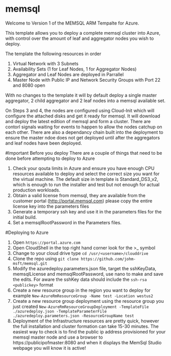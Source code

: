 # memsql

Welcome to Version 1 of the MEMSQL ARM Tempalte for Azure.

This template allows you to deploy a complete memsql cluster into Azure, with control over the amount of leaf and aggregator nodes you wish to deploy. 

The template the following resources in order
1. Virtual Network with 3 Subnets
2. Availability Sets (1 for Leaf Nodes, 1 for Aggregator Nodes)
3. Aggregator and Leaf Nodes are deployed in Parrallel
4. Master Node with Public IP and Network Security Groups with Port 22 and 8080 open

With no changes to the template it will by default deploy a single master aggregator, 2 child aggregator and 2 leaf nodes into a memsql available set. 

On Steps 3 and 4, the nodes are configured using Cloud-Init which will configure the attached disks and get it ready for memsql. It will download and deploy the latest edition of memsql and form a cluster. There are contorl signals waiting for events to happen to allow the nodes catchup on each other. There are also a dependancy chain built into the deployment to ensure the master ndoe does not get deployed until after the aggregators and leaf nodes have been deployed.

#Important Before you deploy
There are a couple of things that need to be done before attempting to deploy to Azure

1. Check your qouta limits in Azure and ensure you have enough CPU resources available to deploy and select the correct size you want for the virtual machine. The default size in template is Standard_DS3_v2, which is enough to run the installer and test but not enough for actual production workloads.
2. Obtain a valid license from memsql, they are available from the customer portal (http://portal.memsql.com) please copy the entire license key into the parameters files
3. Generate a temporary ssh key and use it in the parameters files for the initial build.
4. Set a memsqlRootPassword in the Parameters files.

#Deploying to Azure

1. Open `https://portal.azure.com`
2. Open CloudShell in the top right hand corner look for the >_ symbol
3. Change to your cloud drive type `cd /usr/<username>/clouddrive`
4. Clone the repo using `git clone https://github.com/johm-msft/memsql.git`
5. Modify the azuredeploy.parameters.json file, target the sshKeyData, memsqlLicense and memsqlRootPassword, use nano to make and save the edits. For aware the sshKey data should include the `ssh-rsa <publickey>` format
6. Create a new resource group in the region you want to deploy for example `New-AzureRmResourceGroup -Name test -Location westus2`
7. Create a new resource group deployment using the resource group you just created `New-AzureRmResourceGroupDeployment -TemplateFile ./azuredeploy.json -TemplateParameterFile ./azuredeploy.parameters.json -ResourceGroupName test`
8. Deployment of the Infrastructure resources are pretty quick, however the full installation and cluster formation can take 15-30 minutes. The easiest way to check is to find the public ip address provisioned for your memsql master node and use a browser to https://publicipofmaster:8080 and when it displays the MemSql Studio webpage you will know it is active!

